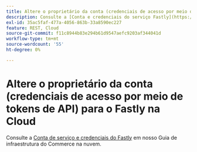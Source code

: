 ```yaml
---
title: Altere o proprietário da conta (credenciais de acesso por meio de tokens de API) para o Fastly na Cloud
description: Consulte a [Conta e credenciais do serviço Fastly](https://devdocs.magento.com/guides/v2.3/cloud/cdn/cloud-fastly.html#fastly-service-account-and-credentials) em nossa documentação do desenvolvedor.
exl-id: 35ac5faf-477a-4056-863b-33a8590ec227
feature: REST, Cloud
source-git-commit: f11c8944b83e294b61d9547aefc9203af344041d
workflow-type: tm+mt
source-wordcount: '55'
ht-degree: 0%

---
```


# Altere o proprietário da conta (credenciais de acesso por meio de tokens de API) para o Fastly na Cloud

Consulte a [Conta de serviço e credenciais do Fastly](https://experienceleague.adobe.com/docs/commerce-cloud-service/user-guide/cdn/setup-fastly/fastly-configuration.html?lang=en#test-fastly-credentials) em nosso Guia de infraestrutura do Commerce na nuvem.

